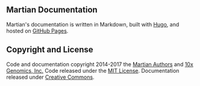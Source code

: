 ## Martian Documentation
Martian's documentation is written in Markdown, built with [Hugo](https://gohugo.io/), and hosted on [GitHub Pages](http://martian-lang.org).

## Copyright and License
Code and documentation copyright 2014-2017 the [Martian Authors](https://github.com/martian-lang/martian/graphs/contributors) and [10x Genomics, Inc.](https://10xgenomics.com) Code released under the [MIT License](https://github.com/martian-lang/martian/blob/master/LICENSE). Documentation released under [Creative Commons](https://github.com/martian-lang/martian-docs/blob/master/LICENSE).

